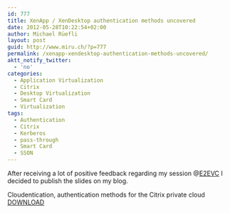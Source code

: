 ```yaml
---
id: 777
title: XenApp / XenDesktop authentication methods uncovered
date: 2012-05-28T10:22:54+02:00
author: Michael Rüefli
layout: post
guid: http://www.miru.ch/?p=777
permalink: /xenapp-xendesktop-authentication-methods-uncovered/
aktt_notify_twitter:
  - 'no'
categories:
  - Application Virtualization
  - Citrix
  - Desktop Virtualization
  - Smart Card
  - Virtualization
tags:
  - Authentication
  - Citrix
  - Kerberos
  - pass-through
  - Smart Card
  - SSON
---
```

After receiving a lot of positive feedback regarding my session @<a href="http://www.e2evc.com" target="_blank">E2EVC</a> I decided to publish the slides on my blog.

Cloudentication, authentication methods for the Citrix private cloud <a title="Cloudentication, authentication methods for the Citrix private cloud" href="../content/images/2012/05/E2EVC-Vienna-Cloudentication.pptx" target="_blank">DOWNLOAD</a>